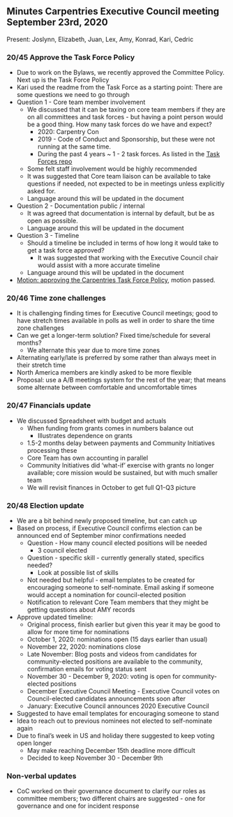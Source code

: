 ## Minutes Carpentries Executive Council meeting September 23rd, 2020

Present: Joslynn, Elizabeth, Juan, Lex, Amy, Konrad, Kari, Cedric



### 20/45 Approve the Task Force Policy

*   Due to work on the Bylaws, we recently approved the Committee Policy. Next up is the Task Force Policy
*   Kari used the readme from the Task Force as a starting point: There are some questions we need to go through
*   Question 1 - Core team member involvement
    *   We discussed that it can be taxing on core team members if they are on all committees and task forces - but having a point person would be a good thing. How many task forces do we have and expect?
        *   2020: Carpentry Con
        *   2019 - Code of Conduct and Sponsorship, but these were not running at the same time.
        *   During the past 4 years ~ 1 - 2 task forces. As listed in the [Task Forces repo](https://github.com/carpentries/task-forces/blob/master/README.md)
    *   Some felt staff involvement would be highly recommended
    *   It was suggested that Core team liaison can be available to take questions if needed, not expected to be in meetings unless explicitly asked for.
    *   Language around this will be updated in the document
*   Question 2 - Documentation public / internal
    *   It was agreed that documentation is internal by default, but be as open as possible.
    *   Language around this will be updated in the document
*   Question 3 - Timeline
    *   Should a timeline be included in terms of how long it would take to get a task force approved?
        *   It was suggested that working with the Executive Council chair would assist with a more accurate timeline
    *   Language around this will be updated in the document
*   [Motion: approving the Carpentries Task Force Policy](https://github.com/carpentries/executive-council-info/issues/44), motion passed.

### 20/46 Time zone challenges

*   It is challenging finding times for Executive Council meetings; good to have stretch times available in polls as well in order to share the time zone challenges
*   Can we get a longer-term solution? Fixed time/schedule for several months?
    *   We alternate this year due to more time zones
*   Alternating early/late is preferred by some rather than always meet in their stretch time
*   North America members are kindly asked to be more flexible
*   Proposal: use a A/B meetings system for the rest of the year; that means some alternate between comfortable and uncomfortable times

### 20/47 Financials update

*   We discussed Spreadsheet with budget and actuals
    *   When funding from grants comes in numbers balance out
        *   Illustrates dependence on grants
    *   1.5-2 months delay between payments and Community Initiatives processing these
    *   Core Team has own accounting in parallel
    *   Community Initiatives did ‘what-if’ exercise with grants no longer available; core mission would be sustained, but with much smaller team
    *   We will revisit finances in October to get full Q1-Q3 picture

### 20/48 Election update

*   We are a bit behind newly proposed timeline, but can catch up
*   Based on process, if Executive Council confirms election can be announced end of September minor confirmations needed
    *   Question - How many council elected positions will be needed
        *   3 council elected
    *   Question - specific skill - currently generally stated, specifics needed?
        *   Look at possible list of skills
    *   Not needed but helpful - email templates to be created for encouraging someone to self-nominate. Email asking if someone would accept a nomination for council-elected position
    *   Notification to relevant Core Team members that they might be getting questions about AMY records
*   Approve updated timeline:
    *   Original process, finish earlier but given this year it may be good to allow for more time for nominations
    *   October 1, 2020: nominations open (15 days earlier than usual)
    *   November 22, 2020: nominations close
    *   Late November: Blog posts and videos from candidates for community-elected positions are available to the community, confirmation emails for voting status sent
    *   November 30 - December 9, 2020: voting is open for community-elected positions
    *   December Executive Council Meeting - Executive Council votes on Council-elected candidates announcements soon after
    *   January: Executive Council announces 2020 Executive Council
*   Suggested to have email templates for encouraging someone to stand
*   Idea to reach out to previous nominees not elected to self-nominate again
*   Due to final’s week in US and holiday there suggested to keep voting open longer
    *   May make reaching December 15th deadline more difficult
    *   Decided to keep November 30 - December 9th

### Non-verbal updates

*   CoC worked on their governance document to clarify our roles as committee members; two different chairs are suggested - one for governance and one for incident response
